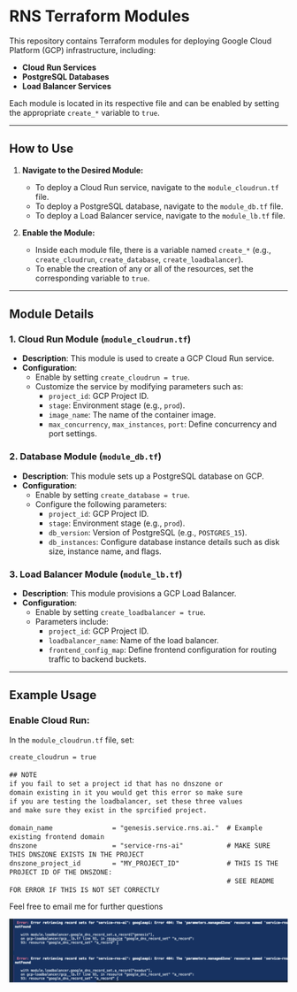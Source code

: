 # RNS Terraform Modules

This repository contains Terraform modules for deploying Google Cloud Platform (GCP) infrastructure, including:

- **Cloud Run Services**
- **PostgreSQL Databases**
- **Load Balancer Services**

Each module is located in its respective file and can be enabled by setting the appropriate `create_*` variable to `true`.

---

## How to Use

1. **Navigate to the Desired Module:**
   - To deploy a Cloud Run service, navigate to the `module_cloudrun.tf` file.
   - To deploy a PostgreSQL database, navigate to the `module_db.tf` file.
   - To deploy a Load Balancer service, navigate to the `module_lb.tf` file.

2. **Enable the Module:**
   - Inside each module file, there is a variable named `create_*` (e.g., `create_cloudrun`, `create_database`, `create_loadbalancer`).
   - To enable the creation of any or all of the resources, set the corresponding variable to `true`.

---

## Module Details

### 1. **Cloud Run Module (`module_cloudrun.tf`)**
- **Description**: This module is used to create a GCP Cloud Run service.
- **Configuration**: 
  - Enable by setting `create_cloudrun = true`.
  - Customize the service by modifying parameters such as:
    - `project_id`: GCP Project ID.
    - `stage`: Environment stage (e.g., `prod`).
    - `image_name`: The name of the container image.
    - `max_concurrency`, `max_instances`, `port`: Define concurrency and port settings.

### 2. **Database Module (`module_db.tf`)**
- **Description**: This module sets up a PostgreSQL database on GCP.
- **Configuration**: 
  - Enable by setting `create_database = true`.
  - Configure the following parameters:
    - `project_id`: GCP Project ID.
    - `stage`: Environment stage (e.g., `prod`).
    - `db_version`: Version of PostgreSQL (e.g., `POSTGRES_15`).
    - `db_instances`: Configure database instance details such as disk size, instance name, and flags.

### 3. **Load Balancer Module (`module_lb.tf`)**
- **Description**: This module provisions a GCP Load Balancer.
- **Configuration**:
  - Enable by setting `create_loadbalancer = true`.
  - Parameters include:
    - `project_id`: GCP Project ID.
    - `loadbalancer_name`: Name of the load balancer.
    - `frontend_config_map`: Define frontend configuration for routing traffic to backend buckets.

---

## Example Usage

### Enable Cloud Run:
In the `module_cloudrun.tf` file, set:

```hcl
create_cloudrun = true

## NOTE
if you fail to set a project id that has no dnszone or 
domain existing in it you would get this error so make sure 
if you are testing the loadbalancer, set these three values 
and make sure they exist in the sprcified project.

domain_name               = "genesis.service.rns.ai."  # Example existing frontend domain
dnszone                   = "service-rns-ai"           # MAKE SURE THIS DNSZONE EXISTS IN THE PROJECT
dnszone_project_id        = "MY_PROJECT_ID"            # THIS IS THE PROJECT ID OF THE DNSZONE: 
                                                       # SEE README FOR ERROR IF THIS IS NOT SET CORRECTLY
```

Feel free to email me for further questions

![error message](./image-2.png)